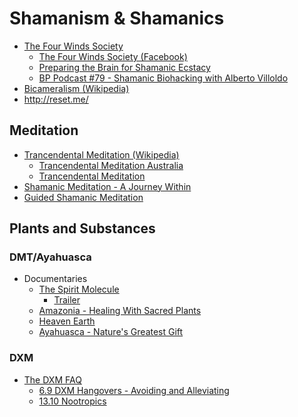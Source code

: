 # Shamanism &amp; Shamanics

* [The Four Winds Society](http://thefourwinds.com/)
  * [The Four Winds Society (Facebook)](https://www.facebook.com/TheFourWindsSociety)
  * [Preparing the Brain for Shamanic Ecstacy](http://thefourwinds.com/preparing-brain-shamanic-ecstasy/)
  * [BP Podcast #79 - Shamanic Biohacking with Alberto Villoldo](http://www.bulletproofexec.com/79-shamanic-biohacking-with-alberto-villoldo-podcast/)
* [Bicameralism (Wikipedia)](http://en.wikipedia.org/wiki/Bicameralism_(psychology))
* http://reset.me/

## Meditation

* [Trancendental Meditation (Wikipedia)](http://en.wikipedia.org/wiki/Transcendental_Meditation)
  * [Trancendental Meditation Australia](http://tm.org.au/)
  * [Trancendental Meditation](http://www.tm.org/)
* [Shamanic Meditation - A Journey Within](http://www.omharmonics.com/blog/shamanic-meditation/)
* [Guided Shamanic Meditation](http://www.youtube.com/watch?v=wamo8m5I9uw)

## Plants and Substances

### DMT/Ayahuasca

* Documentaries
  * [The Spirit Molecule](http://www.thespiritmolecule.com/)
    * [Trailer](http://www.thespiritmolecule.com/html/media.php?media=Trailer)
  * [Amazonia - Healing With Sacred Plants](http://topdocumentaryfilms.com/amazonia-healing-with-sacred-plants/)
  * [Heaven Earth](http://topdocumentaryfilms.com/heaven-earth/)
  * [Ayahuasca - Nature's Greatest Gift](https://embed.vhx.tv/packages/2824)

### DXM

* [The DXM FAQ](http://www.erowid.org/chemicals/dxm/faq/)
  * [6.9 DXM Hangovers - Avoiding and Alleviating](http://www.erowid.org/chemicals/dxm/faq/dxm_side_effects.shtml#toc.6.9)
  * [13.10 Nootropics](http://www.erowid.org/chemicals/dxm/faq/dxm_mixing.shtml#toc.13.10)
